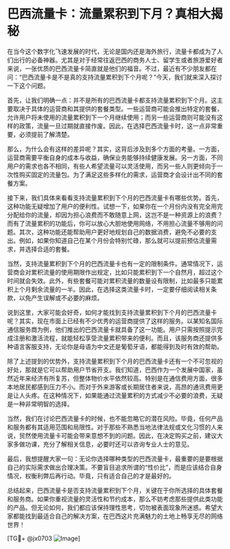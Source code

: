 # 巴西流量卡：流量累积到下月？真相大揭秘

在当今这个数字化飞速发展的时代，无论是国内还是海外旅行，流量卡都成为了人们出行的必备神器。尤其是对于经常往返巴西的商务人士、留学生或者旅游爱好者来说，一张优质的巴西流量卡简直就是他们的福音。不过，最近有不少朋友都在问：“巴西流量卡是不是真的支持流量累积到下个月呢？”今天，我们就来深入探讨一下这个问题。

首先，让我们明确一点：并不是所有的巴西流量卡都支持流量累积到下个月。这主要取决于具体的运营商和其提供的套餐类型。一些运营商可能会推出特定的套餐，允许用户将未使用的流量累积到下一个月继续使用；而另一些运营商则可能没有这样的政策，流量一旦过期就直接作废。因此，在选择巴西流量卡时，这一点非常重要，必须提前了解清楚。

那么，为什么会有这样的差异呢？其实，这背后涉及到多个方面的考量。一方面，运营商需要平衡自身的成本与收益，确保业务能够持续健康发展。另一方面，不同用户的需求也各不相同，有些人希望流量可以灵活使用，而另一些人则更倾向于一次性购买固定的流量包。为了满足这些多样化的需求，运营商才会设计出不同的套餐方案。

接下来，我们具体来看看支持流量累积到下个月的巴西流量卡有哪些优势。首先，这种功能无疑增加了用户的便利性。试想一下，如果你在一个月份内没有完全用完分配给你的流量，却因为担心浪费而不敢随意上网，这岂不是一种资源上的浪费？而有了流量累积的功能后，你可以放心大胆地使用网络，不用担心流量不够用的问题。其次，这种功能还能帮助用户更好地规划自己的数据消费，避免不必要的支出。例如，如果你知道自己在某个月份会特别忙碌，那么就可以提前预估流量需求，并选择合适的套餐。

当然，支持流量累积到下个月的巴西流量卡也有一定的限制条件。通常情况下，运营商会对累积流量的使用期限作出规定，比如只能累积到下一个自然月，超过这个时间就会失效。此外，有些套餐可能对累积流量的数量设有限制，比如最多只能累积上个月剩余流量的一半。因此，在选择这类流量卡时，一定要仔细阅读相关条款，以免产生误解或不必要的麻烦。

说到这里，大家可能会好奇，如何才能找到支持流量累积到下个月的巴西流量卡呢？其实，现在市面上已经有不少优秀的运营商提供了这样的服务。以某知名国际通信服务商为例，他们推出的巴西流量卡就具备了这一功能。用户只需按照提示完成注册和激活流程，就能轻松享受流量累积带来的便利。而且，该服务商还提供多种语言客服支持，无论你是母语为中文还是葡萄牙语，都能得到及时有效的帮助。

除了上述提到的优势外，支持流量累积到下个月的巴西流量卡还有一个不可忽视的好处，那就是它可以帮助用户节省开支。我们知道，巴西作为一个发展中国家，虽然近年来经济有所复苏，但整体物价水平依然较高。特别是在通信费用方面，很多本地居民都感到压力不小。而对于外来游客或长期居住者来说，高昂的通讯费用更是让人头疼。在这种情况下，如果能通过流量累积的方式减少不必要的浪费，无疑是一种非常明智的选择。

当然，我们在讨论巴西流量卡的时候，也不能忽略它的潜在风险。毕竟，任何产品和服务都有其适用范围和局限性。对于那些不熟悉当地法律法规或文化习惯的人来说，贸然使用流量卡可能会带来意想不到的问题。因此，在决定购买之前，建议大家多做功课，充分了解相关信息，必要时还可以咨询专业人士的意见。

最后，我想提醒大家一句：无论你选择哪种类型的巴西流量卡，最重要的是要根据自己的实际需求做出合理决策。不要盲目追求所谓的“性价比”，而是应该结合自身情况，权衡利弊后再行动。毕竟，只有适合自己的才是最好的。

总结起来，巴西流量卡是否支持流量累积到下个月，关键在于你所选择的具体套餐和服务商。如果你重视流量的灵活性和节约成本，那么不妨考虑那些提供此类功能的产品。但无论如何，我们都应该保持理性思考，切勿被表面现象所迷惑。希望大家都能找到最适合自己的解决方案，在巴西这片充满魅力的土地上畅享无尽的网络世界！

[TG💪+ @jx0703 ![Image](https://github.com/user-attachments/assets/dbca1d08-cadb-493c-b0ec-ad6f7a83f270)]